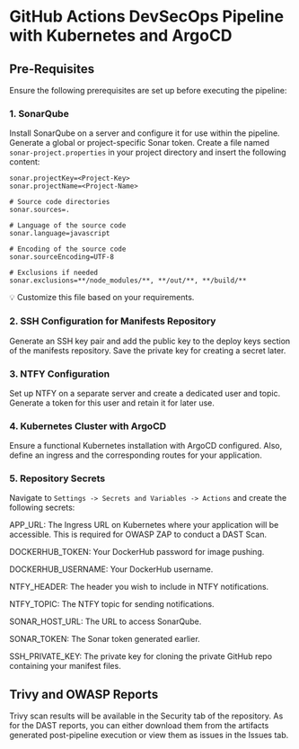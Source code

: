 # GitHub Actions DevSecOps Pipeline with Kubernetes and ArgoCD
## Pre-Requisites
Ensure the following prerequisites are set up before executing the pipeline:

### 1. SonarQube
Install SonarQube on a server and configure it for use within the pipeline. Generate a global or project-specific Sonar token. Create a file named ```sonar-project.properties``` in your project directory and insert the following content:


```shell
sonar.projectKey=<Project-Key>
sonar.projectName=<Project-Name>

# Source code directories
sonar.sources=.

# Language of the source code
sonar.language=javascript

# Encoding of the source code
sonar.sourceEncoding=UTF-8

# Exclusions if needed
sonar.exclusions=**/node_modules/**, **/out/**, **/build/**
``` 

💡 Customize this file based on your requirements.

### 2. SSH Configuration for Manifests Repository
Generate an SSH key pair and add the public key to the deploy keys section of the manifests repository. Save the private key for creating a secret later.

### 3. NTFY Configuration
Set up NTFY on a separate server and create a dedicated user and topic. Generate a token for this user and retain it for later use.

### 4. Kubernetes Cluster with ArgoCD
Ensure a functional Kubernetes installation with ArgoCD configured. Also, define an ingress and the corresponding routes for your application.

### 5. Repository Secrets
Navigate to ```Settings -> Secrets and Variables -> Actions``` and create the following secrets:

APP_URL: The Ingress URL on Kubernetes where your application will be accessible. This is required for OWASP ZAP to conduct a DAST Scan.

DOCKERHUB_TOKEN: Your DockerHub password for image pushing.

DOCKERHUB_USERNAME: Your DockerHub username.

NTFY_HEADER: The header you wish to include in NTFY notifications.

NTFY_TOPIC: The NTFY topic for sending notifications.

SONAR_HOST_URL: The URL to access SonarQube.

SONAR_TOKEN: The Sonar token generated earlier.

SSH_PRIVATE_KEY: The private key for cloning the private GitHub repo containing your manifest files.

## Trivy and OWASP Reports
Trivy scan results will be available in the Security tab of the repository. As for the DAST reports, you can either download them from the artifacts generated post-pipeline execution or view them as issues in the Issues tab.